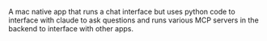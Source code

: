 A mac native app that runs a chat interface but uses python code to interface with claude to ask questions and runs various MCP servers in the backend to interface with other apps.
